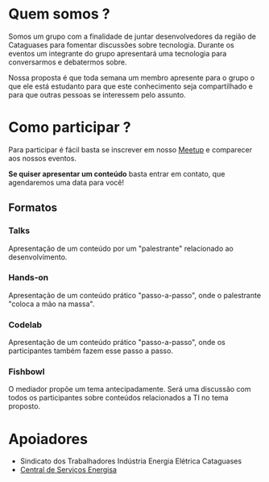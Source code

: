 # Quem somos ?
Somos um grupo com a finalidade de juntar desenvolvedores da região de Cataguases para fomentar discussões sobre tecnologia. Durante os eventos um integrante do grupo apresentará uma tecnologia para conversarmos e debatermos sobre.

Nossa proposta é que toda semana um membro apresente para o grupo o que ele está estudanto para que este conhecimento seja compartilhado e para que outras pessoas se interessem pelo assunto.

# Como participar ?
Para participar é fácil basta se inscrever em nosso [Meetup](https://www.meetup.com/pt-BR/GDG-Cataguases/) e comparecer aos nossos eventos.

**Se quiser apresentar um conteúdo** basta entrar em contato, que agendaremos uma data para você! 

## Formatos
### Talks
Apresentação de um conteúdo por um "palestrante" relacionado ao desenvolvimento.

### Hands-on
Apresentação de um conteúdo prático "passo-a-passo", onde o palestrante "coloca a mão na massa".

### Codelab
Apresentação de um conteúdo prático "passo-a-passo", onde os participantes também fazem esse passo a passo. 

### Fishbowl
O mediador propõe um tema antecipadamente. Será uma discussão com todos os participantes sobre conteúdos relacionados a TI no tema proposto.


# Apoiadores

* Sindicato dos Trabalhadores Indústria Energia Elétrica Cataguases
* [Central de Serviços Energisa](https://cse.energisa.com.br/)




